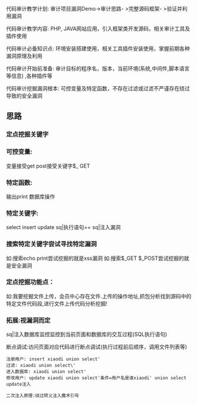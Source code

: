 代码审计教学计划:
审计项目漏洞Demo->审计思路- >完整源码框架- >验证并利用漏洞

代码审计教学内容:
PHP, JAVA网站应用，引入框架类开发源码，相关审计工具及插件使用

代码审计必备知识点:
环境安装搭建使用，相关工具插件安装使用，掌握前期各种漏洞原理及利用

代码审计开始前准备:
审计目标的程序名，版本，当前环境(系统,中间件,脚本语言等信息) ,各种插件等

代码审计挖掘漏洞根本:
可控变量及特定函数，不存在过滤或过滤不严谨存在绕过导致的安全漏洞

## 思路

### 定点挖掘关键字

### 可控变量:

变量接受get post接受关键字$_ GET

### 特定函数:

输出print
数据库操作

### 特定关键字:

select insert update sq|执行语句== sq|注入漏洞

### 搜索特定关键字尝试寻找特定漏洞

如:搜索echo print尝试挖掘的就是xss漏洞
如:搜索$_GET  $_POST尝试挖掘的就是安全漏洞

### 定点挖掘功能点：

如:我要挖掘文件上传，会员中心存在文件.上传的操作地址,抓包分析找到源码中的特定文件代码段,进行文件上传代码分析挖掘!

### 拓展:视漏洞而定

sq|注入数据库监控监控到当前页面和数据库的交互过程(SQL执行语句)

断点调试:访问页面对应代码进行断点调试(执行过程前后顺序，调用文件列表等)

```
注册用户: insert xiaodi union select'
过滤: xiaodi union select\'
进入数据库: xiaodi union select'
修改用户: update xiaodi union select'条件=用户名是谁xiaodi' union select update注入

二次注入原理:绕过转义注入魔术引号
```



